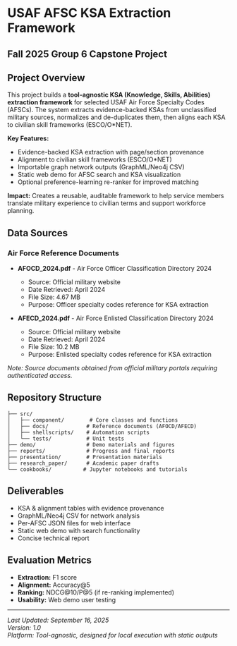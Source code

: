 # USAF AFSC KSA Extraction Framework
## Fall 2025 Group 6 Capstone Project

## Project Overview
This project builds a **tool-agnostic KSA (Knowledge, Skills, Abilities) extraction framework** for selected USAF Air Force Specialty Codes (AFSCs). The system extracts evidence-backed KSAs from unclassified military sources, normalizes and de-duplicates them, then aligns each KSA to civilian skill frameworks (ESCO/O*NET).

**Key Features:**
- Evidence-backed KSA extraction with page/section provenance
- Alignment to civilian skill frameworks (ESCO/O*NET)
- Importable graph network outputs (GraphML/Neo4j CSV)
- Static web demo for AFSC search and KSA visualization
- Optional preference-learning re-ranker for improved matching

**Impact:** Creates a reusable, auditable framework to help service members translate military experience to civilian terms and support workforce planning.

## Data Sources

### Air Force Reference Documents
- **AFOCD_2024.pdf** - Air Force Officer Classification Directory 2024
  - Source: Official military website
  - Date Retrieved: April 2024
  - File Size: 4.67 MB
  - Purpose: Officer specialty codes reference for KSA extraction

- **AFECD_2024.pdf** - Air Force Enlisted Classification Directory 2024  
  - Source: Official military website
  - Date Retrieved: April 2024
  - File Size: 10.2 MB
  - Purpose: Enlisted specialty codes reference for KSA extraction

*Note: Source documents obtained from official military portals requiring authenticated access.*

## Repository Structure
```
├── src/
│   ├── component/        # Core classes and functions
│   ├── docs/            # Reference documents (AFOCD/AFECD)
│   ├── shellscripts/    # Automation scripts
│   └── tests/           # Unit tests
├── demo/                # Demo materials and figures
├── reports/             # Progress and final reports
├── presentation/        # Presentation materials
├── research_paper/      # Academic paper drafts
└── cookbooks/          # Jupyter notebooks and tutorials
```

## Deliverables
- KSA & alignment tables with evidence provenance
- GraphML/Neo4j CSV for network analysis
- Per-AFSC JSON files for web interface
- Static web demo with search functionality
- Concise technical report

## Evaluation Metrics
- **Extraction:** F1 score
- **Alignment:** Accuracy@5
- **Ranking:** NDCG@10/P@5 (if re-ranking implemented)
- **Usability:** Web demo user testing

---
*Last Updated: September 16, 2025*  
*Version: 1.0*  
*Platform: Tool-agnostic, designed for local execution with static outputs*
